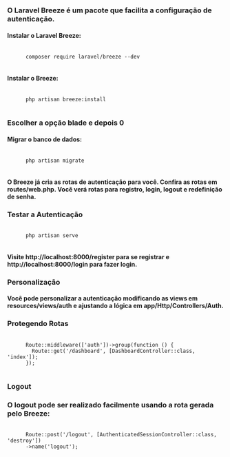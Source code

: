 ### O Laravel Breeze é um pacote que facilita a configuração de autenticação. 

#### Instalar o Laravel Breeze:
<pre class="language-php">
  <code class="language-php">
      composer require laravel/breeze --dev
  </code>
</pre>

#### Instalar o Breeze:
<pre class="language-php">
  <code class="language-php">
      php artisan breeze:install
  </code>
</pre>

### Escolher a opção blade e depois 0 

#### Migrar o banco de dados:
<pre class="language-php">
  <code class="language-php">
      php artisan migrate
 </code>
</pre>


#### O Breeze já cria as rotas de autenticação para você. Confira as rotas em routes/web.php. Você verá rotas para registro, login, logout e redefinição de senha.

### Testar a Autenticação
<pre class="language-php">
  <code class="language-php">
      php artisan serve
 </code>
</pre>

#### Visite http://localhost:8000/register para se registrar e http://localhost:8000/login para fazer login.

### Personalização

#### Você pode personalizar a autenticação modificando as views em resources/views/auth e ajustando a lógica em app/Http/Controllers/Auth.

### Protegendo Rotas
<pre class="language-php">
  <code class="language-php">
      Route::middleware(['auth'])->group(function () {
        Route::get('/dashboard', [DashboardController::class, 'index']);
      });
 </code>
</pre>

### Logout 

### O logout pode ser realizado facilmente usando a rota gerada pelo Breeze:

<pre class="language-php">
  <code class="language-php">
      Route::post('/logout', [AuthenticatedSessionController::class, 'destroy'])
      ->name('logout');
 </code>
</pre>



